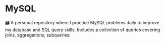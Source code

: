 # MySQL
🗃️ A personal repository where I practice MySQL problems daily to improve my database and SQL query skills. Includes a collection of queries covering joins, aggregations, subqueries.
